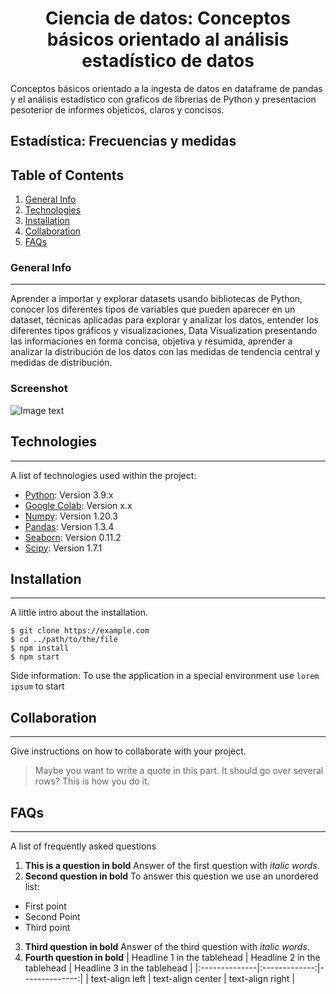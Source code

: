 <h1 align='center'>
 <b>Ciencia de datos: Conceptos básicos orientado al análisis estadístico de datos</b>
</h1>
Conceptos básicos orientado a la ingesta de datos en dataframe de pandas y el análisis estadístico con graficos de librerias de Python y presentacion pesoterior de informes objeticos, claros y concisos. 

## **Estadística: Frecuencias y medidas**


## Table of Contents
1. [General Info](#general-info)
2. [Technologies](#technologies)
3. [Installation](#installation)
4. [Collaboration](#collaboration)
5. [FAQs](#faqs)
### General Info
***
Aprender a importar y explorar datasets usando bibliotecas de Python, conocer los diferentes tipos de variables que pueden aparecer en un dataset, técnicas aplicadas para explorar y analizar los datos, entender los diferentes tipos gráficos y visualizaciones, Data Visualization presentando las informaciones en forma concisa, objetiva y resumida, aprender a analizar la distribución de los datos con las medidas de tendencia central y medidas de distribución.
### Screenshot
![Image text](https://www.united-internet.de/fileadmin/user_upload/Brands/Downloads/Logo_IONOS_by.jpg)
## Technologies
***
A list of technologies used within the project:
* [Python](https://example.com): Version 3.9.x
* [Google Colab](https://example.com): Version x.x
* [Numpy](http://www.numpy.org/): Version 1.20.3
* [Pandas](https://pandas.pydata.org/): Version 1.3.4
* [Seaborn](https://seaborn.pydata.org/tutorial.html): Version 0.11.2
* [Scipy](https://docs.scipy.org/doc/scipy/): Version 1.7.1

## Installation
***
A little intro about the installation. 
```
$ git clone https://example.com
$ cd ../path/to/the/file
$ npm install
$ npm start
```
Side information: To use the application in a special environment use ```lorem ipsum``` to start
## Collaboration
***
Give instructions on how to collaborate with your project.
> Maybe you want to write a quote in this part. 
> It should go over several rows?
> This is how you do it.
## FAQs
***
A list of frequently asked questions
1. **This is a question in bold**
Answer of the first question with _italic words_. 
2. __Second question in bold__ 
To answer this question we use an unordered list:
* First point
* Second Point
* Third point
3. **Third question in bold**
Answer of the third question with *italic words*.
4. **Fourth question in bold**
| Headline 1 in the tablehead | Headline 2 in the tablehead | Headline 3 in the tablehead |
|:--------------|:-------------:|--------------:|
| text-align left | text-align center | text-align right |